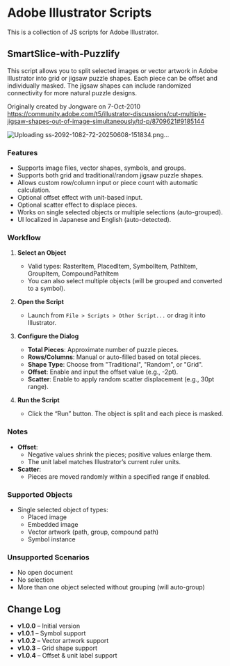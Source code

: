 # Adobe Illustrator Scripts

This is a collection of JS scripts for Adobe Illustrator. 

## SmartSlice-with-Puzzlify

This script allows you to split selected images or vector artwork in Adobe Illustrator into grid or jigsaw puzzle shapes. Each piece can be offset and individually masked. The jigsaw shapes can include randomized connectivity for more natural puzzle designs.

Originally created by Jongware on 7-Oct-2010
https://community.adobe.com/t5/illustrator-discussions/cut-multiple-jigsaw-shapes-out-of-image-simultaneously/td-p/8709621#9185144

![Uploading ss-2092-1082-72-20250608-151834.png…]()


### Features

- Supports image files, vector shapes, symbols, and groups.
- Supports both grid and traditional/random jigsaw puzzle shapes.
- Allows custom row/column input or piece count with automatic calculation.
- Optional offset effect with unit-based input.
- Optional scatter effect to displace pieces.
- Works on single selected objects or multiple selections (auto-grouped).
- UI localized in Japanese and English (auto-detected).

### Workflow

1. **Select an Object**
   - Valid types: RasterItem, PlacedItem, SymbolItem, PathItem, GroupItem, CompoundPathItem
   - You can also select multiple objects (will be grouped and converted to a symbol).

2. **Open the Script**
   - Launch from `File > Scripts > Other Script...` or drag it into Illustrator.

3. **Configure the Dialog**
   - **Total Pieces**: Approximate number of puzzle pieces.
   - **Rows/Columns**: Manual or auto-filled based on total pieces.
   - **Shape Type**: Choose from "Traditional", "Random", or "Grid".
   - **Offset**: Enable and input the offset value (e.g., -2pt).
   - **Scatter**: Enable to apply random scatter displacement (e.g., 30pt range).

4. **Run the Script**
   - Click the “Run” button. The object is split and each piece is masked.

### Notes

- **Offset**:
  - Negative values shrink the pieces; positive values enlarge them.
  - The unit label matches Illustrator’s current ruler units.
- **Scatter**:
  - Pieces are moved randomly within a specified range if enabled.

### Supported Objects

- Single selected object of types:
  - Placed image
  - Embedded image
  - Vector artwork (path, group, compound path)
  - Symbol instance

### Unsupported Scenarios

- No open document
- No selection
- More than one object selected without grouping (will auto-group)

## Change Log
- **v1.0.0** – Initial version
- **v1.0.1** – Symbol support
- **v1.0.2** – Vector artwork support
- **v1.0.3** – Grid shape support
- **v1.0.4** – Offset & unit label support
